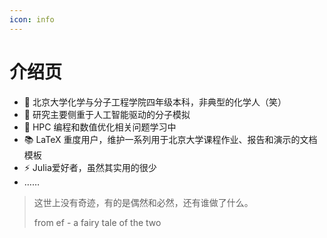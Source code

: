 ```yaml
---
icon: info
---
```


# 介绍页

- 🏫 北京大学化学与分子工程学院四年级本科，非典型的化学人（笑）
- 🔬 研究主要侧重于人工智能驱动的分子模拟
- 🌱 HPC 编程和数值优化相关问题学习中
- 📚 LaTeX 重度用户，维护一系列用于北京大学课程作业、报告和演示的文档模板
- ⚡ Julia爱好者，虽然其实用的很少
- ……


>  这世上没有奇迹，有的是偶然和必然，还有谁做了什么。
>
> from ef - a fairy tale of the two
